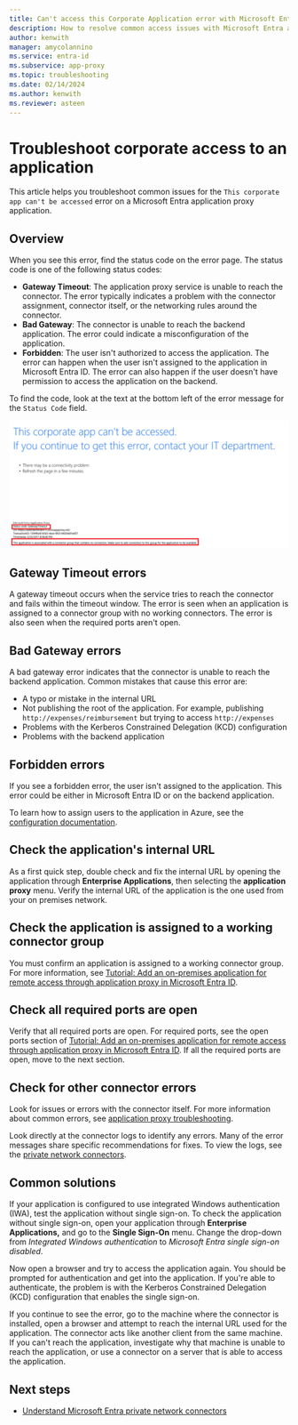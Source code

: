 ```yaml
---
title: Can't access this Corporate Application error with Microsoft Entra application proxy app
description: How to resolve common access issues with Microsoft Entra application proxy applications.
author: kenwith
manager: amycolannino
ms.service: entra-id
ms.subservice: app-proxy
ms.topic: troubleshooting
ms.date: 02/14/2024
ms.author: kenwith
ms.reviewer: asteen
---
```


# Troubleshoot corporate access to an application

This article helps you troubleshoot common issues for the `This corporate app can't be accessed` error on a Microsoft Entra application proxy application.

## Overview

When you see this error, find the status code on the error page. The status code is one of the following status codes:

- **Gateway Timeout**: The application proxy service is unable to reach the connector. The error typically indicates a problem with the connector assignment, connector itself, or the networking rules around the connector.
- **Bad Gateway**: The connector is unable to reach the backend application. The error could indicate a misconfiguration of the application.
- **Forbidden**: The user isn't authorized to access the application. The error can happen when the user isn't assigned to the application in Microsoft Entra ID. The error can also happen if the user doesn't have permission to access the application on the backend.

To find the code, look at the text at the bottom left of the error message for the `Status Code` field.

![Example: Gateway timeout error](./media/application-proxy-sign-in-bad-gateway-timeout-error/connection-problem.png)

## Gateway Timeout errors

A gateway timeout occurs when the service tries to reach the connector and fails within the timeout window. The error is seen when an application is assigned to a connector group with no working connectors. The error is also seen when the required ports aren't open.

## Bad Gateway errors

A bad gateway error indicates that the connector is unable to reach the backend application. Common mistakes that cause this error are:

- A typo or mistake in the internal URL
- Not publishing the root of the application. For example, publishing `http://expenses/reimbursement` but trying to access `http://expenses`
- Problems with the Kerberos Constrained Delegation (KCD) configuration
- Problems with the backend application

## Forbidden errors

If you see a forbidden error, the user isn't assigned to the application. This error could be either in Microsoft Entra ID or on the backend application.

To learn how to assign users to the application in Azure, see the [configuration documentation](application-proxy-add-on-premises-application.md#test-the-application).

## Check the application's internal URL

As a first quick step, double check and fix the internal URL by opening the application through **Enterprise Applications**, then selecting the **application proxy** menu. Verify the internal URL of the application is the one used from your on premises network.

## Check the application is assigned to a working connector group
You must confirm an application is assigned to a working connector group. For more information, see [Tutorial: Add an on-premises application for remote access through application proxy in Microsoft Entra ID](application-proxy-add-on-premises-application.md).

## Check all required ports are open

Verify that all required ports are open. For required ports, see the open ports section of [Tutorial: Add an on-premises application for remote access through application proxy in Microsoft Entra ID](application-proxy-add-on-premises-application.md). If all the required ports are open, move to the next section.

## Check for other connector errors

Look for issues or errors with the connector itself. For more information about common errors, see [application proxy troubleshooting](application-proxy-troubleshoot.md).

Look directly at the connector logs to identify any errors. Many of the error messages share specific recommendations for fixes. To view the logs, see the [private network connectors](application-proxy-connectors.md).

## Common solutions

If your application is configured to use integrated Windows authentication (IWA), test the application without single sign-on. To check the application without single sign-on, open your application through **Enterprise Applications,** and go to the **Single Sign-On** menu. Change the drop-down from *Integrated Windows authentication* to *Microsoft Entra single sign-on disabled*.

Now open a browser and try to access the application again. You should be prompted for authentication and get into the application. If you're able to authenticate, the problem is with the Kerberos Constrained Delegation (KCD) configuration that enables the single sign-on.

If you continue to see the error, go to the machine where the connector is installed, open a browser and attempt to reach the internal URL used for the application. The connector acts like another client from the same machine. If you can't reach the application, investigate why that machine is unable to reach the application, or use a connector on a server that is able to access the application.

## Next steps

- [Understand Microsoft Entra private network connectors](../../global-secure-access/concept-connectors.md)

